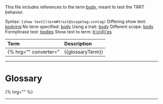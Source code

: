 This file includes references to the term [body](@), meant to test the TRRT behavior.

Syntax: `[show text](term#trait@scopetag:vsntag)`
Differing show text:    [bodying](body@)
No term specified:      [body](@)
Using a trait:          [body](#summary@)
Different scope:        [body](body#summary@trrt)
Formphrase test:        [bodies](@)
Show text to term:      [b'o(d)i'es](@)


| Term | Description |
| :--- | :---------- |
{% hrg="" converter="| {{glossaryTerm}} | {{glossaryText}} |\n" sorter="{{glossaryText}}"%}

---

# Glossary

{% hrg="" %}

---

